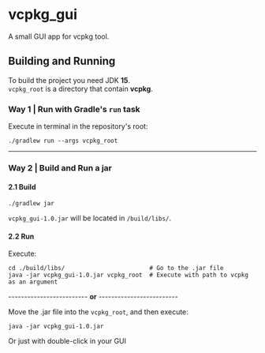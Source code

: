 # vcpkg_gui

A small GUI app for vcpkg tool.

## Building and Running

To build the project you need JDK **15**.\
`vcpkg_root` is a directory that contain **vcpkg**.

### Way 1 | Run with Gradle's `run` task
Execute in terminal in the repository's root:
```shell
./gradlew run --args vcpkg_root
```
***
### Way 2 | Build and Run a jar
#### 2.1 Build
```shell
./gradlew jar
```
`vcpkg_gui-1.0.jar` will be located in `/build/libs/`.

#### 2.2 Run

Execute:
```shell  
cd ./build/libs/                        # Go to the .jar file
java -jar vcpkg_gui-1.0.jar vcpkg_root  # Execute with path to vcpkg as an argument
```

------------------------- **or** -------------------------

Move the .jar file into the `vcpkg_root`, and then execute:
```shell
java -jar vcpkg_gui-1.0.jar
```
Or just with double-click in your GUI
